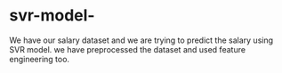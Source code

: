 # svr-model-
We have our salary dataset and we are trying to predict the salary using SVR model.
we have preprocessed the dataset and used feature engineering too.
